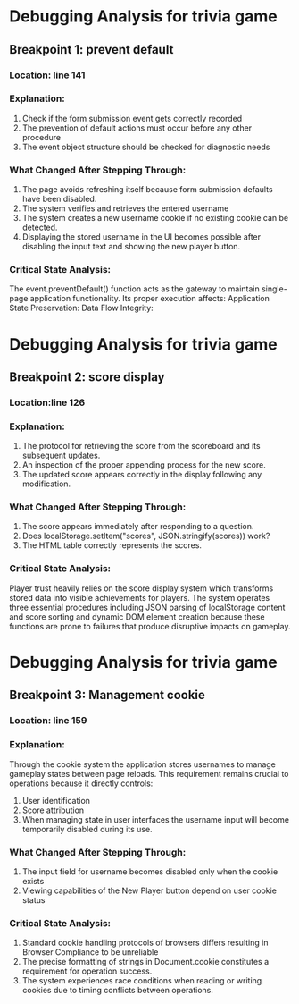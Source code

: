# Debugging Analysis for trivia game

## Breakpoint 1: prevent default
### Location: line 141

### Explanation:
1. Check if the form submission event gets correctly recorded
2. The prevention of default actions must occur before any other procedure
3. The event object structure should be checked for diagnostic needs

### What Changed After Stepping Through:
1. The page avoids refreshing itself because form submission defaults have been disabled.
2. The system verifies and retrieves the entered username
3. The system creates a new username cookie if no existing cookie can be detected.
4. Displaying the stored username in the UI becomes possible after disabling the input text and showing the new player button.
### Critical State Analysis:
The event.preventDefault() function acts as the gateway to maintain single-page application functionality. Its proper execution affects:
Application State Preservation:
Data Flow Integrity:
# Debugging Analysis for trivia game

 ## Breakpoint 2: score display
 ### Location:line 126
### Explanation: 
1. The protocol for retrieving the score from the scoreboard and its subsequent updates.
2. An inspection of the proper appending process for the new score.
3. The updated score appears correctly in the display following any modification.

### What Changed After Stepping Through:
1. The score appears immediately after responding to a question.
2. Does localStorage.setItem("scores", JSON.stringify(scores)) work?
3. The HTML table correctly represents the scores.

### Critical State Analysis:
Player trust heavily relies on the score display system which transforms stored data into visible achievements for players. The system operates three essential procedures including JSON parsing of localStorage content and score sorting and dynamic DOM element creation because these functions are prone to failures that produce disruptive impacts on gameplay. 

# Debugging Analysis for trivia game

 ## Breakpoint 3: Management cookie
 ### Location: line 159

 ### Explanation: 
Through the cookie system the application stores usernames to manage gameplay states between page reloads. This requirement remains crucial to operations because it directly controls:
1. User identification
2. Score attribution
3. When managing state in user interfaces the username input will become temporarily disabled during its use.


### What Changed After Stepping Through:
1. The input field for username becomes disabled only when the cookie exists
2. Viewing capabilities of the New Player button depend on user cookie status
### Critical State Analysis:
1. Standard cookie handling protocols of browsers differs resulting in Browser Compliance to be unreliable
2. The precise formatting of strings in Document.cookie constitutes a requirement for operation success.
3. The system experiences race conditions when reading or writing cookies due to timing conflicts between operations.

